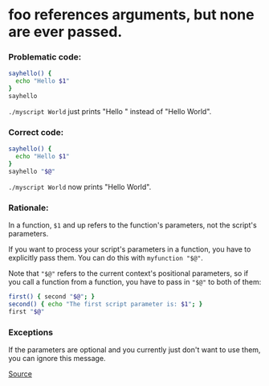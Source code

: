 # foo references arguments, but none are ever passed.

### Problematic code:

```sh
sayhello() {
  echo "Hello $1"
}
sayhello
```

`./myscript World` just prints "Hello " instead of "Hello World".

### Correct code:

```sh
sayhello() {
  echo "Hello $1"
}
sayhello "$@"
```

`./myscript World` now prints "Hello World".

### Rationale:

In a function, `$1` and up refers to the function's parameters, not the script's parameters.

If you want to process your script's parameters in a function, you have to explicitly pass them. You can do this with `myfunction "$@"`.

Note that `"$@"` refers to the current context's positional parameters, so if you call a function from a function, you have to pass in `"$@"` to both of them:

```sh
first() { second "$@"; }
second() { echo "The first script parameter is: $1"; }
first "$@"
```

### Exceptions

If the parameters are optional and you currently just don't want to use them, you can ignore this message.

[Source](https://github.com/koalaman/shellcheck/wiki/SC2120)

